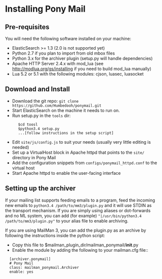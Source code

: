 # Installing Pony Mail #

## Pre-requisites ##
You will need the following software installed on your machine:

- ElasticSearch >= 1.3 (2.0 is not supported yet)
- Python 2.7 if you plan to import from old mbox files
- Python 3.x for the archiver plugin (setup.py will handle dependencies)
- Apache HTTP Server 2.4.x with mod_lua (see http://modlua.org/gs/installing if you need to build mod_lua manually)
- Lua 5.2 or 5.1 with the following modules: cjson, luasec, luasocket


## Download and Install ##
- Download the git repo: `git clone https://github.com/Humbedooh/ponymail.git`
- Start ElasticSearch on the machine it needs to run on.
- Run setup.py in the `tools` dir:
```
      $cd toosl
      $python3.4 setup.py
      ...[follow instructions in the setup script]
```
- Edit `site/js/config.js` to suit your needs (usually very little editing is needed)
- Set up a VirtualHost block in Apache httpd that points to the `site/` directory in Pony Mail
- Add the configuration snippets from `configs/ponymail_httpd.conf` to the virtual host
- Start Apache httpd to enable the user-facing interface

## Setting up the archiver ##
If your mailing list supports feeding emails to a program, feed the incoming new emails to `python3.4 /path/to/mm3/plugin.py`
and it will use STDIN as the transport mechanism. If you are simply using aliases or dot-forwards and no ML system, you can
add (for example) `"|/usr/bin/python3.4 /path/to/mm3/plugin.py"` to your alias file to enable archiving.

If you are using MailMan 3, you can add the plugin.py as an archive by following the instructions inside the python script:
- Copy this file to $mailman_plugin_dir/mailman_ponymail/__init__.py
- Enable the module by adding the following to your mailman.cfg file::
```
  [archiver.ponymail]
  # Pony Mail
  class: mailman_ponymail.Archiver
  enable: yes
```
